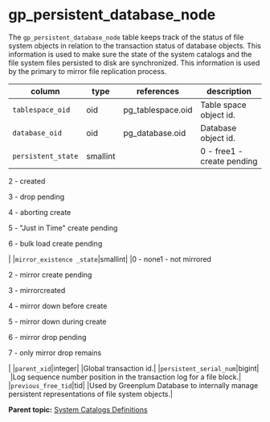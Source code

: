 # gp\_persistent\_database\_node 

The `gp_persistent_database_node` table keeps track of the status of file system objects in relation to the transaction status of database objects. This information is used to make sure the state of the system catalogs and the file system files persisted to disk are synchronized. This information is used by the primary to mirror file replication process.

|column|type|references|description|
|------|----|----------|-----------|
|`tablespace_oid`|oid|pg\_tablespace.oid|Table space object id.|
|`database_oid`|oid|pg\_database.oid|Database object id.|
|`persistent_state`|smallint| |0 - free1 - create pending

2 - created

3 - drop pending

4 - aborting create

5 - "Just in Time" create pending

6 - bulk load create pending

|
|`mirror_existence _state`|smallint| |0 - none1 - not mirrored

2 - mirror create pending

3 - mirrorcreated

4 - mirror down before create

5 - mirror down during create

6 - mirror drop pending

7 - only mirror drop remains

|
|`parent_xid`|integer| |Global transaction id.|
|`persistent_serial_num`|bigint| |Log sequence number position in the transaction log for a file block.|
|`previous_free_tid`|tid| |Used by Greenplum Database to internally manage persistent representations of file system objects.|

**Parent topic:** [System Catalogs Definitions](../system_catalogs/catalog_ref-html.html)


